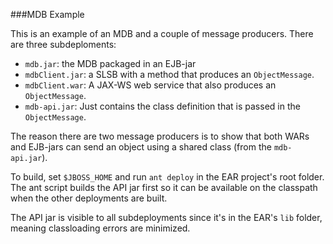 ###MDB Example

This is an example of an MDB and a couple of message producers.  There are three subdeploments:

- `mdb.jar`: the MDB packaged in an EJB-jar
- `mdbClient.jar`: a SLSB with a method that produces an `ObjectMessage`.
- `mdbClient.war`: A JAX-WS web service that also produces an `ObjectMessage`.
- `mdb-api.jar`: Just contains the class definition that is passed in the `ObjectMessage`.

The reason there are two message producers is to show that both WARs and
EJB-jars can send an object using a shared class (from the `mdb-api.jar`).

To build, set `$JBOSS_HOME` and run `ant deploy` in the EAR project's root
folder. The ant script builds the API jar first so it can be available on the
classpath when the other deployments are built.

The API jar is visible to all subdeployments since it's in the EAR's `lib`
folder, meaning classloading errors are minimized.
